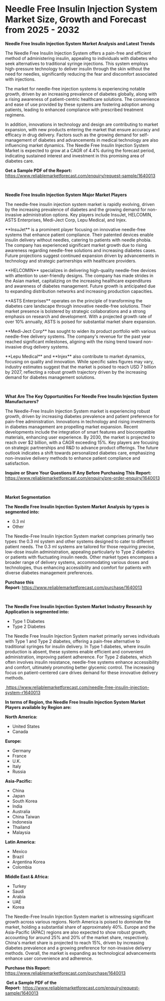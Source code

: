 <p><h1>Needle Free Insulin Injection System Market Size, Growth and Forecast from 2025 - 2032</h1></p><p><strong>Needle Free Insulin Injection System Market Analysis and Latest Trends</strong></p>
<p><p>The Needle Free Insulin Injection System offers a pain-free and efficient method of administering insulin, appealing to individuals with diabetes who seek alternatives to traditional syringe injections. This system employs high-pressure technology to deliver insulin through the skin without the need for needles, significantly reducing the fear and discomfort associated with injections.</p><p>The market for needle-free injection systems is experiencing notable growth, driven by an increasing prevalence of diabetes globally, along with a rising awareness of patient-centric healthcare solutions. The convenience and ease of use provided by these systems are fostering adoption among patients, leading to enhanced compliance with prescribed treatment regimens.</p><p>In addition, innovations in technology and design are contributing to market expansion, with new products entering the market that ensure accuracy and efficacy in drug delivery. Factors such as the growing demand for self-management of diabetes and advancements in medical technology are also influencing market dynamics. The Needle Free Insulin Injection System Market is expected to grow at a CAGR of 4.4% during the forecast period, indicating sustained interest and investment in this promising area of diabetes care.</p></p>
<p><strong>Get a Sample PDF of the Report:&nbsp;</strong> <a href="https://www.reliablemarketforecast.com/enquiry/request-sample/1640013?utm_campaign=1885&utm_medium=2&utm_source=Github&utm_content=ia&utm_term=13042025&utm_id=needle-free-insulin-injection-system">https://www.reliablemarketforecast.com/enquiry/request-sample/1640013</a></p>
<p>&nbsp;</p>
<p><strong>Needle Free Insulin Injection System Major Market Players</strong></p>
<p><p>The needle-free insulin injection system market is rapidly evolving, driven by the increasing prevalence of diabetes and the growing demand for non-invasive administration options. Key players include InsuJet, HELCOMIN, ASTS Enterprises, Medi-Ject Corp, Lepu Medical, and Injex.</p><p>**InsuJet** is a prominent player focusing on innovative needle-free systems that enhance patient compliance. Their patented devices enable insulin delivery without needles, catering to patients with needle phobia. The company has experienced significant market growth due to rising awareness regarding needle-free solutions and increasing diabetes cases. Future projections suggest continued expansion driven by advancements in technology and strategic partnerships with healthcare providers.</p><p>**HELCOMIN** specializes in delivering high-quality needle-free devices with attention to user-friendly designs. The company has made strides in the Asian market, capitalizing on the increasing healthcare expenditures and awareness of diabetes management. Future growth is anticipated due to expanding distribution networks and increasing production capacities.</p><p>**ASTS Enterprises** operates on the principle of transforming the diabetes care landscape through innovative needle-free solutions. Their market presence is bolstered by strategic collaborations and a strong emphasis on research and development. With a projected growth rate of over 10% annually, ASTS is poised for substantial market share expansion.</p><p>**Medi-Ject Corp** has sought to widen its product portfolio with various needle-free delivery systems. The company's revenue for the past year reached significant milestones, aligning with the rising trend toward non-invasive drug delivery systems. </p><p>**Lepu Medical** and **Injex** also contribute to market dynamics, focusing on quality and innovation. While specific sales figures may vary, industry estimates suggest that the market is poised to reach USD 7 billion by 2027, reflecting a robust growth trajectory driven by the increasing demand for diabetes management solutions.</p></p>
<p>&nbsp;</p>
<p><strong>What Are The Key Opportunities For Needle Free Insulin Injection System Manufacturers?</strong></p>
<p><p>The Needle-Free Insulin Injection System market is experiencing robust growth, driven by increasing diabetes prevalence and patient preference for pain-free administration. Innovations in technology and rising investments in diabetes management are propelling market expansion. Recent developments include the integration of smart features and biocompatible materials, enhancing user experience. By 2030, the market is projected to reach over $2 billion, with a CAGR exceeding 15%. Key players are focusing on strategic partnerships and R&D to advance product offerings. The future outlook indicates a shift towards personalized diabetes care, emphasizing non-invasive delivery methods to enhance patient compliance and satisfaction.</p></p>
<p><strong>Inquire or Share Your Questions If Any Before Purchasing This Report:</strong> <a href="https://www.reliablemarketforecast.com/enquiry/pre-order-enquiry/1640013?utm_campaign=1885&utm_medium=2&utm_source=Github&utm_content=ia&utm_term=13042025&utm_id=needle-free-insulin-injection-system">https://www.reliablemarketforecast.com/enquiry/pre-order-enquiry/1640013</a></p>
<p>&nbsp;</p>
<p><strong>Market Segmentation</strong></p>
<p><strong>The Needle Free Insulin Injection System Market Analysis by types is segmented into:</strong></p>
<p><ul><li>0.3 ml</li><li>Other</li></ul></p>
<p><p>The Needle-Free Insulin Injection System market comprises primarily two types: the 0.3 ml system and other systems designed to cater to different patient needs. The 0.3 ml systems are tailored for those requiring precise, low-dose insulin administration, appealing particularly to Type 2 diabetics or patients with fluctuating insulin needs. Other market types encompass a broader range of delivery systems, accommodating various doses and technologies, thus enhancing accessibility and comfort for patients with diverse diabetes management preferences.</p></p>
<p><strong>Purchase this Report:&nbsp;</strong><a href="https://www.reliablemarketforecast.com/purchase/1640013?utm_campaign=1885&utm_medium=2&utm_source=Github&utm_content=ia&utm_term=13042025&utm_id=needle-free-insulin-injection-system">https://www.reliablemarketforecast.com/purchase/1640013</a></p>
<p>&nbsp;</p>
<p><strong>The Needle Free Insulin Injection System Market Industry Research by Application is segmented into:</strong></p>
<p><ul><li>Type 1 Diabetes</li><li>Type 2 Diabetes</li></ul></p>
<p><p>The Needle Free Insulin Injection System market primarily serves individuals with Type 1 and Type 2 diabetes, offering a pain-free alternative to traditional syringes for insulin delivery. In Type 1 diabetes, where insulin production is absent, these systems enable efficient and convenient administration, improving patient adherence. For Type 2 diabetes, which often involves insulin resistance, needle-free systems enhance accessibility and comfort, ultimately promoting better glycemic control. The increasing focus on patient-centered care drives demand for these innovative delivery methods.</p></p>
<p><a href="https://www.reliablemarketforecast.com/needle-free-insulin-injection-system-r1640013?utm_campaign=1885&utm_medium=2&utm_source=Github&utm_content=ia&utm_term=13042025&utm_id=needle-free-insulin-injection-system">&nbsp;https://www.reliablemarketforecast.com/needle-free-insulin-injection-system-r1640013</a></p>
<p><strong>In terms of Region, the Needle Free Insulin Injection System Market Players available by Region are:</strong></p>
<p>
    <p> <strong> North America: </strong>
        <ul>
            <li>United States</li>
            <li>Canada</li>
        </ul>
        </p> 
    <p> <strong> Europe: </strong>
        <ul>
            <li>Germany</li>
            <li>France</li>
            <li>U.K.</li>
            <li>Italy</li>
            <li>Russia</li>
        </ul>
        </p> 
    <p> <strong> Asia-Pacific: </strong>
        <ul>
            <li>China</li>
            <li>Japan</li>
            <li>South Korea</li>
            <li>India</li>
            <li>Australia</li>
            <li>China Taiwan</li>
            <li>Indonesia</li>
            <li>Thailand</li>
            <li>Malaysia</li>
        </ul>
        </p> 
    <p> <strong> Latin America: </strong>
        <ul>
            <li>Mexico</li>
            <li>Brazil</li>
            <li>Argentina Korea</li>
            <li>Colombia</li>
        </ul>
        </p> 
    <p> <strong> Middle East & Africa: </strong>
        <ul>
            <li>Turkey</li>
            <li>Saudi</li>
            <li>Arabia</li>
            <li>UAE</li>
            <li>Korea</li>
        </ul>
    </p>
    </p>
<p><p>The Needle-Free Insulin Injection System market is witnessing significant growth across various regions. North America is poised to dominate the market, holding a substantial share of approximately 40%. Europe and the Asia-Pacific (APAC) regions are also expected to show robust growth, accounting for around 25% and 20% of the market share, respectively. China's market share is projected to reach 15%, driven by increasing diabetes prevalence and a growing preference for non-invasive delivery methods. Overall, the market is expanding as technological advancements enhance user convenience and adherence.</p></p>
<p><strong>Purchase this Report: </strong><a href="https://www.reliablemarketforecast.com/purchase/1640013?utm_campaign=1885&utm_medium=2&utm_source=Github&utm_content=ia&utm_term=13042025&utm_id=needle-free-insulin-injection-system">https://www.reliablemarketforecast.com/purchase/1640013</a></p>
<p>&nbsp;<strong>Get a Sample PDF of the Report:&nbsp;&nbsp;</strong><a href="https://www.reliablemarketforecast.com/enquiry/request-sample/1640013?utm_campaign=1885&utm_medium=2&utm_source=Github&utm_content=ia&utm_term=13042025&utm_id=needle-free-insulin-injection-system">https://www.reliablemarketforecast.com/enquiry/request-sample/1640013</a></p>
<p><strong></strong></p>
<p><p></p><p></p><p></p></p>